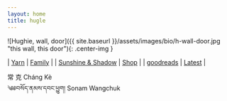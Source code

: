 ```yaml
---
layout: home
title: hugle
---
```



<div class="home-page">

![Hughie, wall, door]({{ site.baseurl }}/assets/images/bio/h-wall-door.jpg "this wall, this door"){: .center-img }

<div class="random-hughku">
</div>

<div class="home-text-box">

| [Yarn](/yarn) | [Family](http://family.carrollonline.uk) | 
| [Sunshine & Shadow](/sun) | [Shop](/shop/) | 
| [goodreads](https://www.goodreads.com/author/show/20671806.Hughie_Carroll) | [Latest](/bucket/reilly.html) |

</div>

<div class="dharma-names">

<div class="dharma-name">
<span class="unichars">&#x5E38; &#x514B;</span> <span class="anglichars">Cháng Kè</span>
</div>

<div class="dharma-name">
<span class="unichars">&#x0f04;&#x0f05;&#x0f56;&#x0f66;&#x0f7c;&#x0f51;&#x0f0c;&#x0f53;&#x0f58;&#x0f66;&#x0f0c;&#x0f51;&#x0f56;&#x0f44;&#x0f0c;&#x0f55;&#x0fb1;&#x0f74;&#x0f42;&#x0f0d;</span> <span class="anglichars">Sonam Wangchuk</span>
</div>

</div>

&nbsp;
</div>
